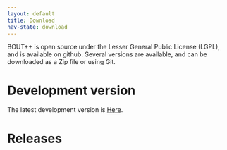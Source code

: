 ```yaml
---
layout: default
title: Download
nav-state: download
---
```


BOUT++ is open source under the Lesser General Public License (LGPL), and is available on github.
Several versions are available, and can be downloaded as a Zip file or using Git.

# Development version

The latest development version is [Here](https://github.com/boutproject/BOUT).

# Releases


